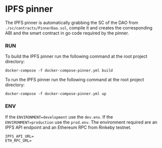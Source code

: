# IPFS pinner

The IPFS pinner is automatically grabbing the SC of the DAO from `./sc/contracts/PinnerDao.sol`, compile it and creates the corresponding ABI and the smart contract in go code required by the pinner.


### RUN

To build the IPFS pinner run the following command at the root project directory:
```
docker-compose -f docker-compose-pinner.yml build
```
To run the IPFS pinner run the following command at the root project directory:
```
docker-compose -f docker-compose-pinner.yml up
```

### ENV
If the `ENVIRONMENT=development` use the `dev.env`. If the `ENVIRONMENT=production` use the `prod.env`. The environment required are an IPFS API endpoint and an Ethereum RPC from Rinkeby testnet.

```
IPFS_API_URL=
ETH_RPC_URL=
```
